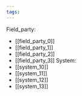 ```yaml
---
tags:
---
```

Field_party:
- [[field_party_0]]
- [[field_party_1]]
- [[field_party_2]]
- [[field_party_3]]
System:
- [[system_10]]
- [[system_11]]
- [[system_12]]
- [[system_13]]
